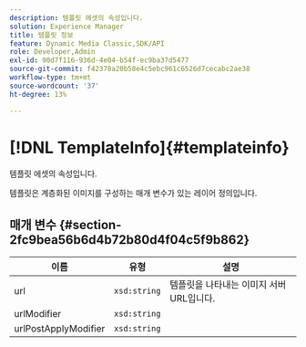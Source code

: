 ```yaml
---
description: 템플릿 에셋의 속성입니다.
solution: Experience Manager
title: 템플릿 정보
feature: Dynamic Media Classic,SDK/API
role: Developer,Admin
exl-id: 90d7f116-936d-4e04-b54f-ec9ba37d5477
source-git-commit: f42378a20b58e4c5ebc961c6526d7cecabc2ae38
workflow-type: tm+mt
source-wordcount: '37'
ht-degree: 13%

---
```


# [!DNL TemplateInfo]{#templateinfo}

템플릿 에셋의 속성입니다.

템플릿은 계층화된 이미지를 구성하는 매개 변수가 있는 레이어 정의입니다.

## 매개 변수 {#section-2fc9bea56b6d4b72b80d4f04c5f9b862}

| 이름 | 유형 | 설명 |
|---|---|---|
| url | `xsd:string` | 템플릿을 나타내는 이미지 서버 URL입니다. |
| urlModifier | `xsd:string` |  |
| urlPostApplyModifier | `xsd:string` |  |
